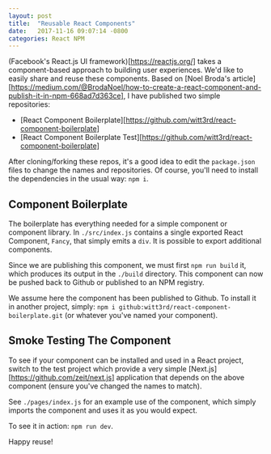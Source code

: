 ```yaml
---
layout: post
title:  "Reusable React Components"
date:   2017-11-16 09:07:14 -0800
categories: React NPM
---
```

(Facebook's React.js UI framework)[https://reactjs.org/] takes a component-based approach to building user experiences.  We'd like to easily share and reuse these components.  Based on [Noel Broda's article][https://medium.com/@BrodaNoel/how-to-create-a-react-component-and-publish-it-in-npm-668ad7d363ce], I have published two simple repositories:

- [React Component Boilerplate][https://github.com/witt3rd/react-component-boilerplate]
- [React Component Boilerplate Test][https://github.com/witt3rd/react-component-boilerplate]

After cloning/forking these repos, it's a good idea to edit the `package.json` files to change the names and repositories.  Of course, you'll need to install the dependencies in the usual way: `npm i`.

## Component Boilerplate

The boilerplate has everything needed for a simple component or component library.  In `./src/index.js` contains a single exported React Component, `Fancy`, that simply emits a `div`.  It is possible to export additional components.

Since we are publishing this component, we must first `npm run build` it, which produces its output in the `./build` directory.  This component can now be pushed back to Github or published to an NPM registry.

We assume here the component has been published to Github.  To install it in another project, simply: `npm i github:witt3rd/react-component-boilerplate.git` (or whatever you've named your component).

## Smoke Testing The Component

To see if your component can be installed and used in a React project, switch to the test project which provide a very simple [Next.js][https://github.com/zeit/next.js] application that depends on the above component (ensure you've changed the names to match).

See `./pages/index.js` for an example use of the component, which simply imports the component and uses it as you would expect.

To see it in action: `npm run dev`.

Happy reuse!
